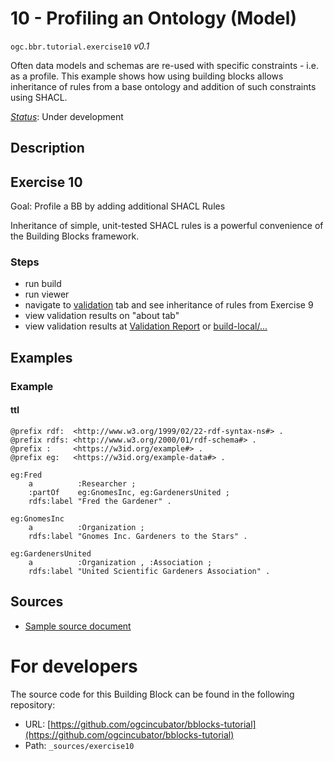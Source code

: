 
# 10 - Profiling an Ontology (Model)

`ogc.bbr.tutorial.exercise10` *v0.1*

Often data models and schemas are re-used with specific constraints - i.e. as a profile. This example shows how using building blocks allows inheritance of rules from a base ontology and addition of such constraints using SHACL.

[*Status*](http://www.opengis.net/def/status): Under development

## Description

## Exercise 10

Goal: Profile a BB by adding additional SHACL Rules

Inheritance of simple, unit-tested SHACL rules is a powerful convenience of the Building Blocks framework. 

### Steps
- run build
- run viewer
- navigate to [validation](validation) tab and see inheritance of rules from Exercise 9
- view validation results on "about tab"
- view validation results at [Validation Report](validation) or [build-local/...](/register/build-local/tests/bbr/template/exercise3/_report.json)
## Examples

### Example
#### ttl
```ttl
@prefix rdf:  <http://www.w3.org/1999/02/22-rdf-syntax-ns#> .
@prefix rdfs: <http://www.w3.org/2000/01/rdf-schema#> .
@prefix :     <https://w3id.org/example#> .
@prefix eg:   <https://w3id.org/example-data#> .

eg:Fred
    a          :Researcher ;
    :partOf    eg:GnomesInc, eg:GardenersUnited ;
    rdfs:label "Fred the Gardener" .

eg:GnomesInc
    a          :Organization ;
    rdfs:label "Gnomes Inc. Gardeners to the Stars" .

eg:GardenersUnited
    a          :Organization , :Association ;
    rdfs:label "United Scientific Gardeners Association" .
```

## Sources

* [Sample source document](https://example.com/sources/1)

# For developers

The source code for this Building Block can be found in the following repository:

* URL: [https://github.com/ogcincubator/bblocks-tutorial](https://github.com/ogcincubator/bblocks-tutorial)
* Path: `_sources/exercise10`

